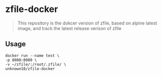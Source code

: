 # zfile-docker

> This repository is the dokcer version of zfile, based on alpine latest image, and track the latest release verison of zfile

## Usage
```shell
docker run --name test \
-p 8080:8080 \
-v ~/zfile/:/root/.zfile/ \
unknown10/zfile-docker
```


